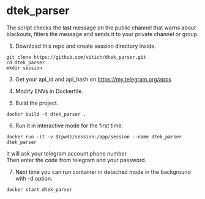 # dtek_parser
The script checks the last message on the public channel that warns about blackouts, filters the message and sends it to your private channel or group.<br />

1) Download this repo and create session directory inside.<br />
```
git clone https://github.com/vitich/dtek_parser.git
cd dtek_parser
mkdir session
```
3) Get your api_id and api_hash on https://my.telegram.org/apps<br />

4) Modify ENVs in Dockerfile.<br />

5) Build the project.<br />
```
docker build -t dtek_parser .
```
6) Run it in interactive mode for the first time.<br />
```
docker run -it -v $(pwd)/session:/app/session --name dtek_parser dtek_parser
```
It will ask your telegram account phone number.<br />
Then enter the code from telegram and your password.<br />

7) Next time you can run container in detached mode in the background with -d option.<br />
```
docker start dtek_parser
```
